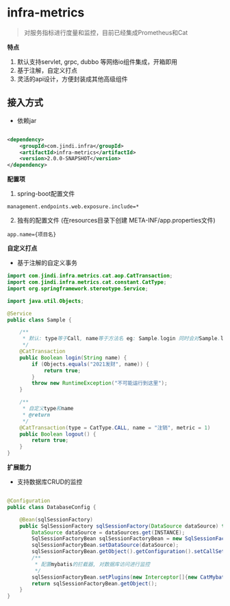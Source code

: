 # infra-metrics

> 对服务指标进行度量和监控，目前已经集成Prometheus和Cat

**特点**

1. 默认支持servlet, grpc, dubbo 等网络io组件集成，开箱即用
2. 基于注解，自定义打点
3. 灵活的api设计，方便封装成其他高级组件

## 接入方式

* 依赖jar

```xml

<dependency>
    <groupId>com.jindi.infra</groupId>
    <artifactId>infra-metrics</artifactId>
    <version>2.0.0-SNAPSHOT</version>
</dependency>
```

**配置项**

1. spring-boot配置文件

```properties
management.endpoints.web.exposure.include=*
```

2. 独有的配置文件 (在resources目录下创建 META-INF/app.properties文件)

```properties
app.name={项目名}
```

**自定义打点**

* 基于注解的自定义事务

```java
import com.jindi.infra.metrics.cat.aop.CatTransaction;
import com.jindi.infra.metrics.cat.constant.CatType;
import org.springframework.stereotype.Service;

import java.util.Objects;

@Service
public class Sample {

    /**
     * 默认: type等于Call, name等于方法名 eg: Sample.login 同时会对Sample.login计数器进行加一操作
     */
    @CatTransaction
    public Boolean login(String name) {
        if (Objects.equals("2021发财", name)) {
            return true;
        }
        throw new RuntimeException("不可能运行到这里");
    }

    /**
     * 自定义type和name
     * @return
     */
    @CatTransaction(type = CatType.CALL, name = "注销", metric = 1)
    public Boolean logout() {
        return true;
    }
}
```

**扩展能力**

* 支持数据库CRUD的监控

```java

@Configuration
public class DatabaseConfig {

    @Bean(sqlSessionFactory)
    public SqlSessionFactory sqlSessionFactory(DataSource dataSource) throws Throwable {
        DataSource dataSource = dataSources.get(INSTANCE);
        SqlSessionFactoryBean sqlSessionFactoryBean = new SqlSessionFactoryBean();
        sqlSessionFactoryBean.setDataSource(dataSource);
        sqlSessionFactoryBean.getObject().getConfiguration().setCallSettersOnNulls(true);
        /**
         * 配置mybatis的拦截器, 对数据库访问进行监控
         */
        sqlSessionFactoryBean.setPlugins(new Interceptor[]{new CatMybatisInterceptor("jdbc:mysql://localhost:3306/prism1")});
        return sqlSessionFactoryBean.getObject();
    }
}

```

